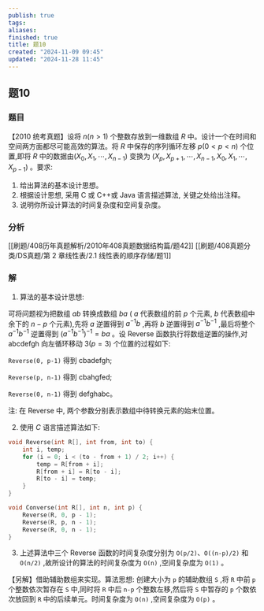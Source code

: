 ```yaml
---
publish: true
tags: 
aliases: 
finished: true
title: 题10
created: "2024-11-09 09:45"
updated: "2024-11-28 11:45"
---
```

## 题10
### 题目
【2010 统考真题】设将 $n\left( {n > 1}\right)$ 个整数存放到一维数组 $R$ 中。设计一个在时间和空间两方面都尽可能高效的算法。将 $R$ 中保存的序列循环左移 $p\left( {0 < p < n}\right)$ 个位置,即将 $R$ 中的数据由$\left( {{X}_{0},{X}_{1},\cdots ,{X}_{n - 1}}\right)$ 变换为 $\left( {{X}_{p},{X}_{p + 1},\cdots ,{X}_{n - 1},{X}_{0},{X}_{1},\cdots ,{X}_{p - 1}}\right)$ 。要求:
1) 给出算法的基本设计思想。
2) 根据设计思想, 采用 C 或 C++或 Java 语言描述算法, 关键之处给出注释。
3) 说明你所设计算法的时间复杂度和空间复杂度。
### 分析
[[刷题/408历年真题解析/2010年408真题数据结构篇/题42]]
[[刷题/408真题分类/DS真题/第 2 章线性表/2.1 线性表的顺序存储/题1]]
### 解
1) 算法的基本设计思想:

可将问题视为把数组 ${ab}$ 转换成数组 ${ba}$ ( $a$ 代表数组的前 $p$ 个元素, $b$ 代表数组中余下的 $n - p$ 个元素),先将 $a$ 逆置得到 ${a}^{-1}b$ ,再将 $b$ 逆置得到 ${a}^{-1}{b}^{-1}$ ,最后将整个 ${a}^{-1}{b}^{-1}$ 逆置得到 ${\left( {a}^{-1}{b}^{-1}\right) }^{-1} = {ba}$ 。设 Reverse 函数执行将数组逆置的操作,对 abcdefgh 向左循环移动 $3\left( {p = 3}\right)$ 个位置的过程如下:

`Reverse(0, p-1)` 得到 cbadefgh;

`Reverse(p, n-1)` 得到 cbahgfed;

`Reverse(0, n-1)` 得到 defghabc。

注: 在 Reverse 中, 两个参数分别表示数组中待转换元素的始末位置。

2) 使用 $C$ 语言描述算法如下:

```c
void Reverse(int R[], int from, int to) {
    int i, temp;
    for (i = 0; i < (to - from + 1) / 2; i++) {
        temp = R[from + i];
        R[from + i] = R[to - i];
        R[to - i] = temp;
    }
}

void Converse(int R[], int n, int p) {
    Reverse(R, 0, p - 1);
    Reverse(R, p, n - 1);
    Reverse(R, 0, n - 1);
}
```

3) 上述算法中三个 Reverse 函数的时间复杂度分别为 `O(p/2)`、`O((n-p)/2)` 和 `O(n/2)` ,故所设计的算法的时间复杂度为 `O(n)` ,空间复杂度为 `O(1)` 。

【另解】借助辅助数组来实现。算法思想: 创建大小为 `p` 的辅助数组 `S` ,将 `R` 中前 `p` 个整数依次暂存在 `S` 中,同时将 `R` 中后 `n-p` 个整数左移,然后将 `S` 中暂存的 `p` 个数依次放回到 `R` 中的后续单元。时间复杂度为 `O(n)` ,空间复杂度为 `O(p)` 。